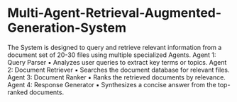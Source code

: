 # Multi-Agent-Retrieval-Augmented-Generation-System

The System is designed to query and retrieve relevant information from a document set of 20-30 files using 
multiple specialized Agents. 
 Agent 1: Query Parser
  ▪ Analyzes user queries to extract key terms or topics.
 Agent 2: Document Retriever
  ▪ Searches the document database for relevant files.
 Agent 3: Document Ranker
  ▪ Ranks the retrieved documents by relevance.
Agent 4: Response Generator
  ▪ Synthesizes a concise answer from the top-ranked documents.
